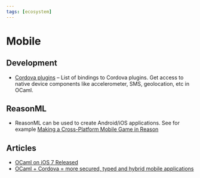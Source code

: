 ```yaml
---
tags: [ecosystem]
---
```


# Mobile

## Development

* [Cordova plugins](https://github.com/dannywillems/ocaml-cordova-plugin-list)  – List of bindings to Cordova plugins. Get access to native device components like accelerometer, SMS, geolocation, etc in OCaml.

## ReasonML

* ReasonML can be used to create Android/iOS applications. See for example [Making a Cross-Platform Mobile Game in Reason](https://jaredforsyth.com/posts/making-a-cross-platform-mobile-game-in-reason-ocaml/) 

## Articles

* [OCaml on iOS 7 Released](http://psellos.com/2014/08/2014.08.ocamlxarm-402.html) 
* [OCaml + Cordova = more secured, typed and hybrid mobile applications](https://blog.danny-willems.be/en/ocaml-cordova-secured-typed-hybrid-mobile-applications/) 
